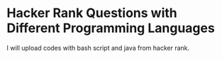 # Hacker Rank Questions with Different Programming Languages
I will upload codes with bash script and java from hacker rank.

